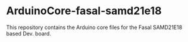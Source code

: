 # ArduinoCore-fasal-samd21e18
This repository contains the Arduino core files for the Fasal SAMD21E18 based Dev. board.
